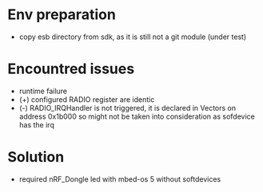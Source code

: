 # Env preparation
* copy esb directory from sdk, as it is still not a git module (under test)

# Encountred issues
* runtime failure
* (+) configured RADIO register are identic
* (-) RADIO_IRQHandler is not triggered, it is declared in Vectors on address 0x1b000 so might not be taken into consideration as sofdevice has the irq

# Solution
* required nRF_Dongle led with mbed-os 5 without softdevices
